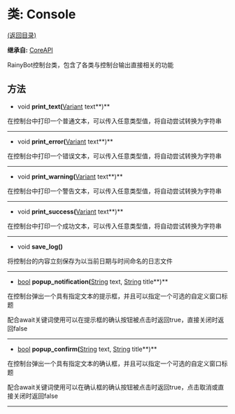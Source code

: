 # 类: Console  
[(返回目录)](README.md)  
  
**继承自:** [CoreAPI](CoreAPI.md)  
  
RainyBot控制台类，包含了各类与控制台输出直接相关的功能  
  
## 方法 
  
- void **print_text(**[Variant](https://docs.godotengine.org/en/latest/classes/class_variant.html) text**)**  
  
在控制台中打印一个普通文本，可以传入任意类型值，将自动尝试转换为字符串  
  
---  
  
- void **print_error(**[Variant](https://docs.godotengine.org/en/latest/classes/class_variant.html) text**)**  
  
在控制台中打印一个错误文本，可以传入任意类型值，将自动尝试转换为字符串  
  
---  
  
- void **print_warning(**[Variant](https://docs.godotengine.org/en/latest/classes/class_variant.html) text**)**  
  
在控制台中打印一个警告文本，可以传入任意类型值，将自动尝试转换为字符串  
  
---  
  
- void **print_success(**[Variant](https://docs.godotengine.org/en/latest/classes/class_variant.html) text**)**  
  
在控制台中打印一个成功文本，可以传入任意类型值，将自动尝试转换为字符串  
  
---  
  
- void **save_log()**  
  
将控制台的内容立刻保存为以当前日期与时间命名的日志文件  
  
---  
  
- [bool](https://docs.godotengine.org/en/latest/classes/class_bool.html) **popup_notification(**[String](https://docs.godotengine.org/en/latest/classes/class_string.html) text, [String](https://docs.godotengine.org/en/latest/classes/class_string.html) title**)**  
  
在控制台弹出一个具有指定文本的提示框，并且可以指定一个可选的自定义窗口标题   
  
配合await关键词使用可以在提示框的确认按钮被点击时返回true，直接关闭时返回false  
  
---  
  
- [bool](https://docs.godotengine.org/en/latest/classes/class_bool.html) **popup_confirm(**[String](https://docs.godotengine.org/en/latest/classes/class_string.html) text, [String](https://docs.godotengine.org/en/latest/classes/class_string.html) title**)**  
  
在控制台弹出一个具有指定文本的确认框，并且可以指定一个可选的自定义窗口标题   
  
配合await关键词使用可以在确认框的确认按钮被点击时返回true，点击取消或直接关闭时返回false  
  
---  
  

